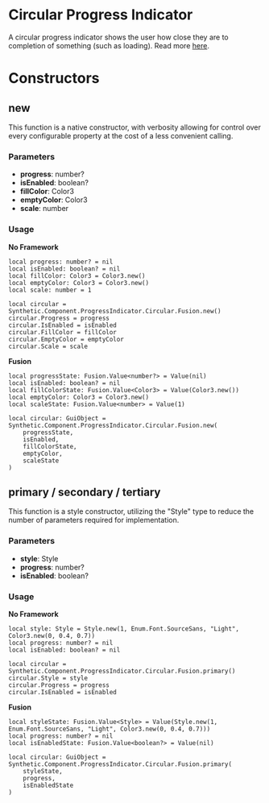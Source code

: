 # Circular Progress Indicator

A circular progress indicator shows the user how close they are to completion of something (such as loading). Read more [here](https://m3.material.io/components/progress-indicators/overview).
# Constructors


## new
This function is a native constructor, with verbosity allowing for control over every configurable property at the cost of a less convenient calling.

### Parameters
- **progress**: number?
- **isEnabled**: boolean?
- **fillColor**: Color3
- **emptyColor**: Color3
- **scale**: number


### Usage

**No Framework**
```luau
local progress: number? = nil
local isEnabled: boolean? = nil
local fillColor: Color3 = Color3.new()
local emptyColor: Color3 = Color3.new()
local scale: number = 1

local circular = Synthetic.Component.ProgressIndicator.Circular.Fusion.new()
circular.Progress = progress
circular.IsEnabled = isEnabled
circular.FillColor = fillColor
circular.EmptyColor = emptyColor
circular.Scale = scale
```

**Fusion**
```luau
local progressState: Fusion.Value<number?> = Value(nil)
local isEnabled: boolean? = nil
local fillColorState: Fusion.Value<Color3> = Value(Color3.new())
local emptyColor: Color3 = Color3.new()
local scaleState: Fusion.Value<number> = Value(1)

local circular: GuiObject = Synthetic.Component.ProgressIndicator.Circular.Fusion.new(
	progressState,
	isEnabled,
	fillColorState,
	emptyColor,
	scaleState
)
```
## primary / secondary / tertiary
This function is a style constructor, utilizing the "Style" type to reduce the number of parameters required for implementation.

### Parameters
- **style**: Style
- **progress**: number?
- **isEnabled**: boolean?


### Usage

**No Framework**
```luau
local style: Style = Style.new(1, Enum.Font.SourceSans, "Light", Color3.new(0, 0.4, 0.7))
local progress: number? = nil
local isEnabled: boolean? = nil

local circular = Synthetic.Component.ProgressIndicator.Circular.Fusion.primary()
circular.Style = style
circular.Progress = progress
circular.IsEnabled = isEnabled
```

**Fusion**
```luau
local styleState: Fusion.Value<Style> = Value(Style.new(1, Enum.Font.SourceSans, "Light", Color3.new(0, 0.4, 0.7)))
local progress: number? = nil
local isEnabledState: Fusion.Value<boolean?> = Value(nil)

local circular: GuiObject = Synthetic.Component.ProgressIndicator.Circular.Fusion.primary(
	styleState,
	progress,
	isEnabledState
)
```